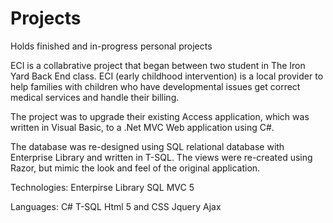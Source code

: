 # Projects
Holds finished and in-progress personal projects

ECI is a collabrative project that began between two student in The Iron Yard Back End class. ECI (early childhood intervention) is
a local provider to help families with children who have developmental issues get correct medical services and handle their billing.

The project was to upgrade their existing Access application, which was written in Visual Basic, to a .Net MVC Web application using C#.

The database was re-designed using SQL relational database with Enterprise Library and written in T-SQL.
The views were re-created using Razor, but mimic the look and feel of the original application.

Technologies:
  Enterpirse Library
  SQL
  MVC 5
  
Languages:
  C#
  T-SQL
  Html 5 and CSS
  Jquery
  Ajax

